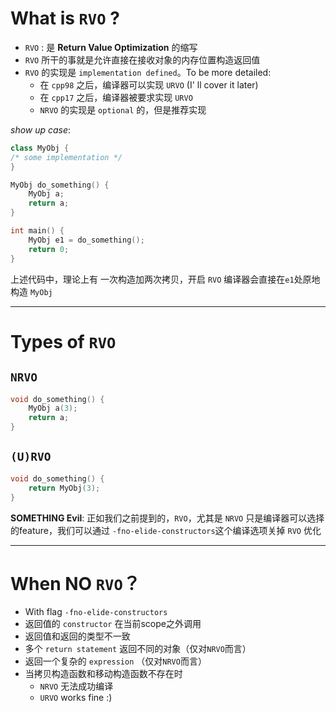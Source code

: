 # What is `RVO` ?
- `RVO` : 是 **Return Value Optimization** 的缩写
- `RVO` 所干的事就是允许直接在接收对象的内存位置构造返回值
- `RVO` 的实现是 `implementation defined`。To be more detailed:
	- 在 `cpp98` 之后，编译器可以实现 `URVO` (I' ll cover it later) 
	- 在 `cpp17` 之后，编译器被要求实现 `URVO`
	- `NRVO` 的实现是 `optional` 的，但是推荐实现

*show up case*:
```cpp
class MyObj {
/* some implementation */
}

MyObj do_something() {
	MyObj a;
	return a;
}

int main() {
	MyObj e1 = do_something();
	return 0;
}
```
上述代码中，理论上有 一次构造加两次拷贝，开启 `RVO` 编译器会直接在`e1`处原地构造 `MyObj`

---
# Types of `RVO`

## `NRVO`
```cpp
void do_something() {
	MyObj a(3);
	return a;
}
```

## `(U)RVO`
```cpp 
void do_something() {
	return MyObj(3);
}
```

**SOMETHING Evil**: 正如我们之前提到的，`RVO`，尤其是 `NRVO` 只是编译器可以选择的feature，我们可以通过 `-fno-elide-constructors`这个编译选项关掉 `RVO` 优化

---
# When NO `RVO`？

- With flag `-fno-elide-constructors` 
- 返回值的 `constructor` 在当前scope之外调用
- 返回值和返回的类型不一致
- 多个 `return statement` 返回不同的对象（仅对`NRVO`而言）
-  返回一个复杂的 `expression` （仅对`NRVO`而言）
- 当拷贝构造函数和移动构造函数不存在时
	- `NRVO` 无法成功编译
	- `URVO` works fine :)